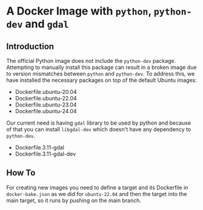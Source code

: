 # A Docker Image with `python`, `python-dev` and `gdal`

## Introduction

The official Python image does not include the `python-dev` package. Attempting to manually install this package can result
in a broken image due to version mismatches between `python` and `python-dev`. To address this,
we have installed the necessary packages on top of the default Ubuntu images:

- Dockerfile.ubuntu-20.04
- Dockerfile.ubuntu-22.04
- Dockerfile.ubuntu-23.04
- Dockerfile.ubuntu-24.04

Our current need is having `gdal` library to be used by python and because of that you can install `libgdal-dev`
which doesn't have any dependency to `python-dev`.

- Dockerfile.3.11-gdal
- Dockerfile.3.11-gdal-dev

## How To

For creating new images you need to define a target and its Dockerfile in `docker-bake.json`
as we did for `ubuntu-22.04` and then the target into the main target, so it runs by pushing on the main branch.
